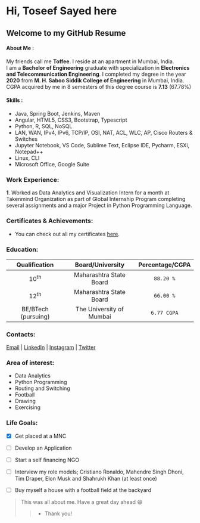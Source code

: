 # Hi, Toseef Sayed here
## Welcome to my GitHub Resume

#### About Me :
My friends call me **Toffee**. I reside at an apartment in Mumbai, India. <br/>
I am a **Bachelor of Engineering** graduate with specialization in **Electronics and Telecommunication Engineering**. I completed my degree in the year **2020** from **M. H. Saboo Siddik College of Engineering** in Mumbai, India. CGPA acquired by me in 8 semesters of this degree course is **7.13** (67.78%)

#### Skills :

- Java, Spring Boot, Jenkins, Maven
- Angular, HTML5, CSS3, Bootstrap, Typescript
- Python, R, SQL, NoSQL
- LAN, WAN, IPv4, IPv6, TCP/IP, OSI, NAT, ACL, WLC, AP, Cisco Routers & Switches
- Jupyter Notebook, VS Code, Sublime Text, Eclipse IDE, Pycharm, ESXi, Notepad++
- Linux, CLI
- Microsoft Office, Google Suite

### Work Experience:
**1**.  Worked as Data Analytics and Visualization Intern for a month at Takenmind Organization as part of Global Internship
Program completing several assignments and a major Project in Python Programming Language.

### Certificates & Achievements:
- You can check out all my certificates [here](https://drive.google.com/drive/folders/1SzU1kRDUkK5dOPiO5jNrzJtqEm2HrZPt?usp=sharing).

### Education:
|Qualification|Board/University|Percentage/CGPA|
|:---:|:---:|:---:|
|10<sup>th</sup>|Maharashtra State Board|`88.20 %`|
|12<sup>th</sup>|Maharashtra State Board|`66.00 %`|
|BE/BTech (pursuing)|The University of Mumbai|`6.77 CGPA`|

### Contacts:
[Email](mailto:touseefsayed449@gmail.com) | [LinkedIn](https://www.linkedin.com/in/toseefsayed/) | [Instagram](https://www.instagram.com/toseefsayed_/) | [Twitter](https://www.twitter.com/SayedToseef/)

### Area of interest:
- Data Analytics
- Python Programming
- Routing and Switching
- Football
- Drawing
- Exercising

### Life Goals:
- [x] Get placed at a MNC
- [ ] Develop an Application
- [ ] Start a self financing NGO
- [ ] Interview my role models; Cristiano Ronaldo, Mahendre Singh Dhoni, Tim Draper, Elon Musk and Shahrukh Khan (at least once)
- [ ] Buy myself a house with a football field at the backyard


> This was all about me. Have a great day ahead 😄
>> - Thank you!
